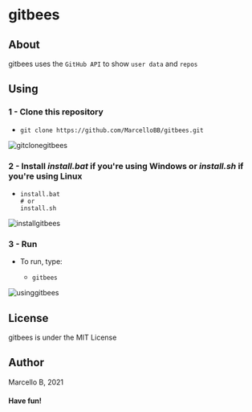 # gitbees
## About
gitbees uses the `GitHub API` to show `user data` and `repos`
## Using
### 1 -  Clone this repository
  * ```shell
    git clone https://github.com/MarcelloBB/gitbees.git
    ```
  ![gitclonegitbees](https://user-images.githubusercontent.com/88407713/149401379-c0978d1b-0589-4e03-b94d-80d1f435d3f7.png)
  
### 2 - Install _install.bat_ if you're using Windows or _install.sh_ if you're using Linux   
  * ```shell
    install.bat
    # or
    install.sh
    ```
 ![installgitbees](https://user-images.githubusercontent.com/88407713/149401705-95200f77-ce93-4385-b300-bdd494a8d278.png)
  
### 3 - Run
  * To run, type:
    * ```shell
      gitbees
      ```
 ![usinggitbees](https://user-images.githubusercontent.com/88407713/149402084-c9b81b71-8b21-4f59-8616-0fa88c34b9b7.png)

## License
gitbees is under the MIT License
## Author
Marcello B, 2021

#### Have fun!
